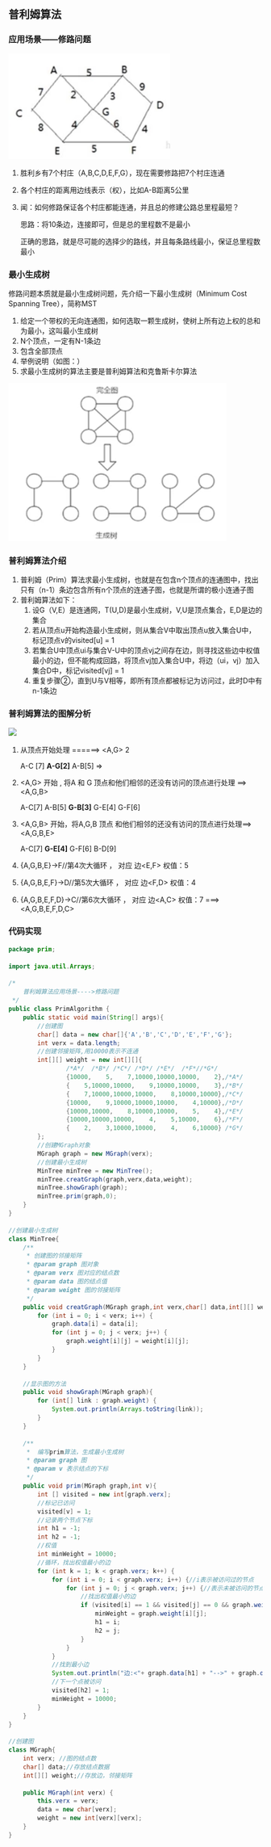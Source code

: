 ## 普利姆算法

### 应用场景——修路问题

![image-20210601110509942](img/image-20210601110509942.png)

1. 胜利乡有7个村庄（A,B,C,D,E,F,G），现在需要修路把7个村庄连通

2. 各个村庄的距离用边线表示（权），比如A-B距离5公里

3. 闻：如何修路保证各个村庄都能连通，并且总的修建公路总里程最短？

   思路：将10条边，连接即可，但是总的里程数不是最小

   ​			正确的思路，就是尽可能的选择少的路线，并且每条路线最小，保证总里程数最小

### 最小生成树

修路问题本质就是最小生成树问题，先介绍一下最小生成树（Minimum Cost Spanning Tree），简称MST

1. 给定一个带权的无向连通图，如何选取一颗生成树，使树上所有边上权的总和为最小，这叫最小生成树
2. N个顶点，一定有N-1条边
3. 包含全部顶点
4. 举例说明（如图：）
5. 求最小生成树的算法主要是普利姆算法和克鲁斯卡尔算法

![image-20210601115040917](img/image-20210601115040917.png)

### 普利姆算法介绍

1. 普利姆（Prim）算法求最小生成树，也就是在包含n个顶点的连通图中，找出只有（n-1）条边包含所有n个顶点的连通子图，也就是所谓的极小连通子图
2. 普利姆算法如下：
   1. 设G（V,E）是连通网，T(U,D)是最小生成树，V,U是顶点集合，E,D是边的集合
   2. 若从顶点u开始构造最小生成树，则从集合V中取出顶点u放入集合U中，标记顶点v的visited[u] = 1
   3. 若集合U中顶点ui与集合V-U中的顶点vj之间存在边，则寻找这些边中权值最小的边，但不能构成回路，将顶点vj加入集合U中，将边（ui，vj）加入集合D中，标记visited[vj] = 1
   4. 重复步骤②，直到U与V相等，即所有顶点都被标记为访问过，此时D中有n-1条边

### 普利姆算法的图解分析

<img src="../img/image-20210601110509942-1622595494939.png"  />

1. 从<A>顶点开始处理 ======> <A,G> 2

   A-C [7] **A-G[2]** A-B[5] => 

2. <A,G> 开始 , 将A 和 G 顶点和他们相邻的还没有访问的顶点进行处理 ==> <A,G,B>

   A-C[7] A-B[5] **G-B[3]** G-E[4] G-F[6]

3. <A,G,B> 开始，将A,G,B 顶点 和他们相邻的还没有访问的顶点进行处理==> <A,G,B,E>

   A-C[7] **G-E[4]** G-F[6] B-D[9] 

4. {A,G,B,E}->F//第4次大循环 ， 对应 边<E,F> 权值：5

5. {A,G,B,E,F}->D//第5次大循环 ， 对应 边<F,D> 权值：4

6.  {A,G,B,E,F,D}->C//第6次大循环 ， 对应 边<A,C> 权值：7 ===> <A,G,B,E,F,D,C>

### 代码实现

```java
package prim;

import java.util.Arrays;

/*
    普利姆算法应用场景---->修路问题
 */
public class PrimAlgorithm {
    public static void main(String[] args){
        //创建图
        char[] data = new char[]{'A','B','C','D','E','F','G'};
        int verx = data.length;
        //创建邻接矩阵,用10000表示不连通
        int[][] weight = new int[][]{
            	/*A*/  /*B*/ /*C*/ /*D*/ /*E*/  /*F*//*G*/
                {10000,    5,    7,10000,10000,10000,    2},/*A*/
                {    5,10000,10000,    9,10000,10000,    3},/*B*/
                {    7,10000,10000,10000,    8,10000,10000},/*C*/
                {10000,    9,10000,10000,10000,    4,10000},/*D*/
                {10000,10000,    8,10000,10000,    5,    4},/*E*/
                {10000,10000,10000,    4,    5,10000,    6},/*F*/
                {    2,    3,10000,10000,    4,    6,10000} /*G*/
        };
        //创建MGraph对象
        MGraph graph = new MGraph(verx);
        //创建最小生成树
        MinTree minTree = new MinTree();
        minTree.creatGraph(graph,verx,data,weight);
        minTree.showGraph(graph);
        minTree.prim(graph,0);
    }
}

//创建最小生成树
class MinTree{
    /**
     * 创建图的邻接矩阵
     * @param graph 图对象
     * @param verx 图对应的结点数
     * @param data 图的结点值
     * @param weight 图的邻接矩阵
     */
    public void creatGraph(MGraph graph,int verx,char[] data,int[][] weight){
        for (int i = 0; i < verx; i++) {
            graph.data[i] = data[i];
            for (int j = 0; j < verx; j++) {
                graph.weight[i][j] = weight[i][j];
            }
        }
    }

    //显示图的方法
    public void showGraph(MGraph graph){
        for (int[] link : graph.weight) {
            System.out.println(Arrays.toString(link));
        }
    }

    /**
     *  编写prim算法，生成最小生成树
     * @param graph 图
     * @param v 表示结点的下标
     */
    public void prim(MGraph graph,int v){
        int [] visited = new int[graph.verx];
        //标记已访问
        visited[v] = 1;
        //记录两个节点下标
        int h1 = -1;
        int h2 = -1;
        //权值
        int minWeight = 10000;
        //循环，找出权值最小的边
        for (int k = 1; k < graph.verx; k++) {
            for (int i = 0; i < graph.verx; i++) {//i表示被访问过的节点
                for (int j = 0; j < graph.verx; j++) {//表示未被访问的节点
                    //找出权值最小的边
                    if (visited[i] == 1 && visited[j] == 0 && graph.weight[i][j] < minWeight){
                        minWeight = graph.weight[i][j];
                        h1 = i;
                        h2 = j;
                    }
                }
            }
            //找到最小边
            System.out.println("边:<"+ graph.data[h1] + "-->" + graph.data[h2] +">,权值："+graph.weight[h1][h2]);
            //下一个点被访问
            visited[h2] = 1;
            minWeight = 10000;
        }
    }
}

//创建图
class MGraph{
    int verx; //图的结点数
    char[] data;//存放结点数据
    int[][] weight;//存放边，邻接矩阵

    public MGraph(int verx) {
        this.verx = verx;
        data = new char[verx];
        weight = new int[verx][verx];
    }
}
```

